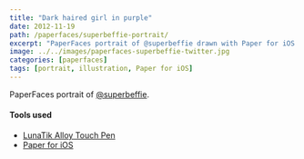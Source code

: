 ```yaml
---
title: "Dark haired girl in purple"
date: 2012-11-19
path: /paperfaces/superbeffie-portrait/
excerpt: "PaperFaces portrait of @superbeffie drawn with Paper for iOS on an iPad."
image: ../../images/paperfaces-superbeffie-twitter.jpg
categories: [paperfaces]
tags: [portrait, illustration, Paper for iOS]
---
```


PaperFaces portrait of [@superbeffie](https://twitter.com/superbeffie).

#### Tools used

- [LunaTik Alloy Touch Pen](https://www.amazon.com/gp/product/B00821TR7G/ref=as_li_ss_tl?ie=UTF8&tag=mademist-20&linkCode=as2&camp=1789&creative=390957&creativeASIN=B00821TR7G)
- [Paper for iOS](https://paper.bywetransfer.com/)
